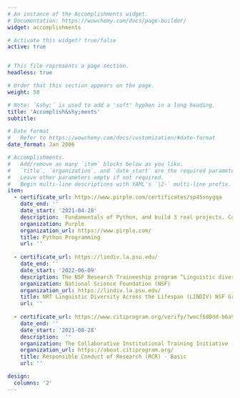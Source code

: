 ```yaml
---
# An instance of the Accomplishments widget.
# Documentation: https://wowchemy.com/docs/page-builder/
widget: accomplishments

# Activate this widget? true/false
active: true


# This file represents a page section.
headless: true

# Order that this section appears on the page.
weight: 50

# Note: `&shy;` is used to add a 'soft' hyphen in a long heading.
title: 'Accomplish&shy;ments'
subtitle:

# Date format
#   Refer to https://wowchemy.com/docs/customization/#date-format
date_format: Jan 2006

# Accomplishments.
#   Add/remove as many `item` blocks below as you like.
#   `title`, `organization`, and `date_start` are the required parameters.
#   Leave other parameters empty if not required.
#   Begin multi-line descriptions with YAML's `|2-` multi-line prefix.
item:  
  - certificate_url: https://www.pirple.com/certificates/sp45snygqa
    date_end: ''
    date_start: '2021-04-28'
    description:  Fundamentals of Python, and build 3 real projects. Covers Variables, Functions, Statements, Lists, Loops, Sets, Dictionaries, I/O, Classes, Libraries, Error-Handling and more.
    organization: Purple
    organization_url: https://www.pirple.com/
    title: Python Programming
    url: ''
        
  - certificate_url: https://lindiv.la.psu.edu/
    date_end: ''
    date_start: '2022-06-09'
    description: The NSF Research Traineeship program “Linguistic diversity across the lifespan Transforming training to advance human-technology interaction (LinDiv) is a two-year graduate certificate program that educates a new generation of experts in human-technology interaction who can create technological innovations that benefit a broad range of linguistically and culturally diverse language users of different ages and of different abilities.
    organization: National Science Foundation (NSF)
    organization_url: https://lindiv.la.psu.edu/
    title: NRT Linguistic Diversity Across the Lifespan (LINDIV) NSF Graduate Fellowship 
    url: ''
    
  - certificate_url: https://www.citiprogram.org/verify/?wecf680dd-b6a9-40f2-a8f4-cb567061cd59-44300524
    date_end: ''
    date_start: '2021-08-28'
    description:  ''
    organization: The Collaborative Institutional Training Initiative (CITI Program)
    organization_url: https://about.citiprogram.org/
    title: Responsible Conduct of Research (RCR) - Basic
    url: ''

design:
  columns: '2'
---
```

